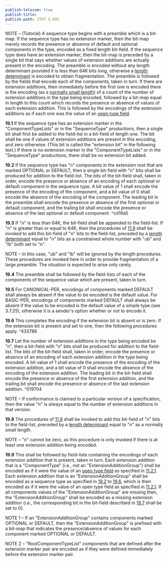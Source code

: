 ```yaml
---
publish-telecom: true
publish-title: 
publish-path: ITUT X.691
---
```



NOTE – (Tutorial) A sequence type begins with a preamble which is a bit-map. If the sequence type has no extension marker, then the bit-map merely records the presence or absence of default and optional components in the type, encoded as a fixed length bit-field. If the sequence type does have an extension marker, then the bit-map is preceded by a single bit that says whether values of extension additions are actually present in the encoding. The preamble is encoded without any length determinant provided it is less than 64K bits long, otherwise a [length determinant](ITU-T%20X.691___11.9%20General%20rules%20for%20encoding%20a%20length%20determinant.md) is encoded to obtain fragmentation. The preamble is followed by the fields that encode each of the components, taken in turn. If there are extension additions, then immediately before the first one is encoded there is the encoding (as a [normally small length](ITU-T%20X.691___11.9%20General%20rules%20for%20encoding%20a%20length%20determinant.md)) of a count of the number of extension additions in the type being encoded, followed by a bit-map equal in length to this count which records the presence or absence of values of each extension addition. This is followed by the encodings of the extension additions as if each one was the value of an [open type field](../ITU-T%20X.691/11.2%20Open%20type%20fields.md).

**19.1** If the sequence type has an extension marker in the "ComponentTypeLists" or in the "SequenceType" productions, then a single bit shall first be added to the field-list in a bit-field of length one. The bit shall be one if values of extension additions are present in this encoding, and zero otherwise. (This bit is called the "extension bit" in the following text.) If there is no extension marker in the "ComponentTypeLists" or in the "SequenceType" productions, there shall be no extension bit added.

**19.2** If the sequence type has "n" components in the extension root that are marked OPTIONAL or DEFAULT, then a single bit-field with "n" bits shall be produced for addition to the field-list. The bits of the bit-field shall, taken in order, encode the presence or absence of an encoding of each optional or default component in the sequence type. A bit value of 1 shall encode the presence of the encoding of the component, and a bit value of 0 shall encode the absence of the encoding of the component. The leading bit in the preamble shall encode the presence or absence of the first optional or default component, and the trailing bit shall encode the presence or absence of the last optional or default component. ^cd19a5

**19.3** If "n" is less than 64K, the bit-field shall be appended to the field-list. If "n" is greater than or equal to 64K, then the procedures of [11.9](ITU-T%20X.691___11.9%20General%20rules%20for%20encoding%20a%20length%20determinant.md) shall be invoked to add this bit-field of "n" bits to the field-list, preceded by a [length determinant](ITU-T%20X.691___11.9%20General%20rules%20for%20encoding%20a%20length%20determinant.md) equal to "n" bits as a constrained whole number with "ub" and "lb" both set to "n".

NOTE – In this case, "ub" and "lb" will be ignored by the length procedures. These procedures are invoked here in order to provide fragmentation of a large preamble. The situation is expected to arise only rarely.

**19.4** The preamble shall be followed by the field-lists of each of the components of the sequence value which are present, taken in turn.

**19.5** For CANONICAL-PER, encodings of components marked DEFAULT shall always be absent if the value to be encoded is the default value. For BASIC-PER, encodings of components marked DEFAULT shall always be absent if the value to be encoded is the default value of a simple type (see 3.7.25), otherwise it is a sender's option whether or not to encode it.

**19.6** This completes the encoding if the extension bit is absent or is zero. If the extension bit is present and set to one, then the following procedures apply. ^433786

**19.7** Let the number of extension additions in the type being encoded be "n", then a bit-field with "n" bits shall be produced for addition to the field-list. The bits of the bit-field shall, taken in order, encode the presence or absence of an encoding of each extension addition in the type being encoded. A bit value of 1 shall encode the presence of the encoding of the extension addition, and a bit value of 0 shall encode the absence of the encoding of the extension addition. The leading bit in the bit-field shall encode the presence or absence of the first extension addition, and the trailing bit shall encode the presence or absence of the last extension addition. ^019704

NOTE – If conformance is claimed to a particular version of a specification, then the value "n" is always equal to the number of extension additions in that version.

**19.8** The procedures of [11.9](ITU-T%20X.691___11.9%20General%20rules%20for%20encoding%20a%20length%20determinant.md) shall be invoked to add this bit-field of "n" bits to the field-list, preceded by a [length determinant](ITU-T%20X.691___11.9%20General%20rules%20for%20encoding%20a%20length%20determinant.md) equal to "n" as a normally small length.

NOTE – "n" cannot be zero, as this procedure is only invoked if there is at least one extension addition being encoded.

**19.9** This shall be followed by field-lists containing the encodings of each extension addition that is present, taken in turn. Each extension addition that is a "ComponentType" (i.e., not an "ExtensionAdditionGroup") shall be encoded as if it were the value of an [open type field](../ITU-T%20X.691/11.2%20Open%20type%20fields.md) as specified in [11.2.1](../ITU-T%20X.691/11.2%20Open%20type%20fields.md#ce0e75). Each extension addition that is an "ExtensionAdditionGroup" shall be encoded as a sequence type as specified in [19.2](19%20Encoding%20the%20sequence%20type.md#cd19a5) to [19.6](19%20Encoding%20the%20sequence%20type.md#433786), which is then encoded as if it were the value of an open type field as specified in [11.2.1](../ITU-T%20X.691/11.2%20Open%20type%20fields.md#ce0e75). If all components values of the "ExtensionAdditionGroup" are missing then, the "ExtensionAdditionGroup" shall be encoded as a missing extension addition (i.e., the corresponding bit in the bit-field described in [19.7](19%20Encoding%20the%20sequence%20type.md#019704) shall be set to 0).

NOTE 1 – If an "ExtensionAdditionGroup" contains components marked OPTIONAL or DEFAULT, then the "ExtensionAdditionGroup" is prefixed with a bit-map that indicates the presence/absence of values for each component marked OPTIONAL or DEFAULT.

NOTE 2 – "RootComponentTypeList" components that are defined after the extension marker pair are encoded as if they were defined immediately before the extension marker pair.
